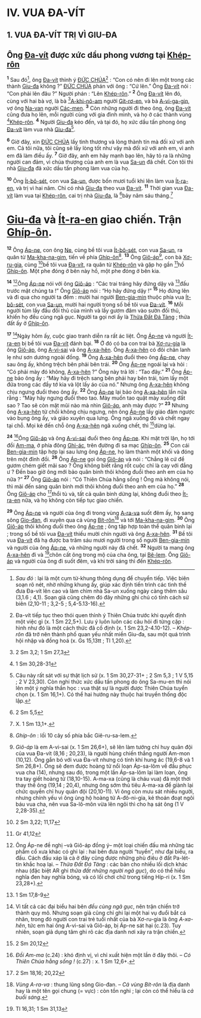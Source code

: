 # IV. VUA ĐA-VÍT

## 1. VUA ĐA-VÍT TRỊ VÌ GIU-ĐA

## Ông [Đa-vít]() được xức dầu phong vương tại [Khép-rôn]()
<sup><b>1</b></sup> Sau đó[^1-086321af-1aa5-457a-8888-ff599b66dc79], ông [Đa-vít]() thỉnh ý [ĐỨC CHÚA]()[^2-086321af-1aa5-457a-8888-ff599b66dc79] : “Con có nên đi lên một trong các thành [Giu-đa]() không ?” [ĐỨC CHÚA]() phán với ông : “Cứ lên.” Ông [Đa-vít]() nói : “Con phải lên đâu ?” Người phán : “Lên [Khép-rôn]().” <sup><b>2</b></sup> Ông [Đa-vít]() lên đó, cùng với hai bà vợ, là bà [^1@-086321af-1aa5-457a-8888-ff599b66dc79][A-khi-nô-am]() người [Gít-rơ-en](), và bà [A-vi-ga-gin](), vợ ông [Na-van]() người [Các-men](). <sup><b>3</b></sup> Còn những người đi theo ông, ông [Đa-vít]() cũng đưa họ lên, mỗi người cùng với gia đình mình, và họ ở các thành vùng [^2@-086321af-1aa5-457a-8888-ff599b66dc79][Khép-rôn](). <sup><b>4</b></sup> Người [Giu-đa]() kéo đến, và tại đó, họ xức dầu tấn phong ông [Đa-vít]() làm vua nhà [Giu-đa]()[^3-086321af-1aa5-457a-8888-ff599b66dc79].

<sup><b>6</b></sup> Giờ đây, xin [ĐỨC CHÚA]() lấy tình thương và lòng thành tín mà đối xử với anh em. Cả tôi nữa, tôi cũng sẽ lấy lòng tốt như vậy mà đối xử với anh em, vì anh em đã làm điều ấy. <sup><b>7</b></sup> Giờ đây, anh em hãy mạnh bạo lên, hãy tỏ ra là những người can đảm, vì chúa thượng của anh em là vua [Sa-un]() đã chết. Còn tôi thì nhà [Giu-đa]() đã xức dầu tấn phong làm vua của họ.

<sup><b>10</b></sup> Ông [Ít-bô-sét](), con vua [Sa-un](), được bốn mươi tuổi khi lên làm vua [Ít-ra-en](), và trị vì hai năm. Chỉ có nhà [Giu-đa]() theo vua [Đa-vít](). <sup><b>11</b></sup> Thời gian vua [Đa-vít]() làm vua tại [Khép-rôn](), cai trị nhà [Giu-đa](), là [^5@-086321af-1aa5-457a-8888-ff599b66dc79]bảy năm sáu tháng.[^7-086321af-1aa5-457a-8888-ff599b66dc79]


# [Giu-đa]() và [Ít-ra-en]() giao chiến. Trận [Ghíp-ôn]().
<sup><b>12</b></sup> Ông [Áp-ne](), con ông [Ne](), cùng bề tôi vua [Ít-bô-sét](), con vua [Sa-un](), ra quân từ [Ma-kha-na-gim](), tiến về phía [Ghíp-ôn]()[^8-086321af-1aa5-457a-8888-ff599b66dc79]. <sup><b>13</b></sup> Ông [Giô-áp]()[^9-086321af-1aa5-457a-8888-ff599b66dc79], con bà [Xơ-ru-gia](), cùng [^6@-086321af-1aa5-457a-8888-ff599b66dc79]bề tôi vua [Đa-vít](), ra quân từ [Khép-rôn]() và gặp họ gần [^7@-086321af-1aa5-457a-8888-ff599b66dc79]hồ [Ghíp-ôn](). Một phe đóng ở bên này hồ, một phe đóng ở bên kia.

<sup><b>14</b></sup> [^10-086321af-1aa5-457a-8888-ff599b66dc79]Ông [Áp-ne]() nói với ông [Giô-áp]() : “Các trai tráng hãy đứng dậy và [^8@-086321af-1aa5-457a-8888-ff599b66dc79]đấu trước mặt chúng ta !” Ông [Giô-áp]() nói : “Họ hãy đứng dậy !” <sup><b>15</b></sup> Họ đứng lên và đi qua cho người ta đếm : mười hai người [Ben-gia-min]() thuộc phía vua [Ít-bô-sét](), con vua [Sa-un](), mười hai người trong số bề tôi vua [Đa-vít](). <sup><b>16</b></sup> Mỗi người túm lấy đầu đối thủ của mình và lấy gươm đâm vào sườn đối thủ, khiến họ đều cùng ngã gục. Người ta gọi nơi ấy là [Thửa Đất Đá Tảng]() ; thửa đất ấy ở [Ghíp-ôn]().

<sup><b>17</b></sup> [^11-086321af-1aa5-457a-8888-ff599b66dc79]Ngày hôm ấy, cuộc giao tranh diễn ra rất ác liệt. Ông [Áp-ne]() và người [Ít-ra-en]() bị bề tôi vua [Đa-vít]() đánh bại. <sup><b>18</b></sup> Ở đó có ba con trai bà [Xơ-ru-gia]() là ông [Giô-áp](), ông [A-vi-sai]() và ông [A-xa-hên](). Ông [A-xa-hên]() có đôi chân lanh lẹ như sơn dương ngoài đồng. <sup><b>19</b></sup> Ông [A-xa-hên]() đuổi theo ông [Áp-ne](), chạy sau ông ấy, không trệch bên phải bên trái. <sup><b>20</b></sup> Ông [Áp-ne]() ngoái lại và hỏi : “Có phải mày đó không, [A-xa-hên]() ?” Ông này trả lời : “Tao đây.” <sup><b>21</b></sup> Ông [Áp-ne]() bảo ông ấy : “Mày hãy đi trệch sang bên phải hay bên trái, túm lấy một đứa trong các đầy tớ kia và lột lấy áo của nó.” Nhưng ông [A-xa-hên]() không chịu ngưng đuổi theo ông ấy. <sup><b>22</b></sup> Ông [Áp-ne]() lại bảo ông [A-xa-hên]() lần nữa rằng : “Mày hãy ngưng đuổi theo tao. Mày muốn tao quật mày xuống đất sao ? Tao sẽ còn mặt mũi nào mà nhìn [Giô-áp](), anh mày được ?” <sup><b>23</b></sup> Nhưng ông [A-xa-hên]() từ chối không chịu ngưng, nên ông [Áp-ne]() lấy giáo đâm ngược vào bụng ông ấy, và giáo xuyên qua lưng. Ông ngã xuống đó và chết ngay tại chỗ. Mọi kẻ đến chỗ ông [A-xa-hên]() ngã xuống chết, thì [^9@-086321af-1aa5-457a-8888-ff599b66dc79]dừng lại.

<sup><b>24</b></sup> [^12-086321af-1aa5-457a-8888-ff599b66dc79]Ông [Giô-áp]() và ông [A-vi-sai]() đuổi theo ông [Áp-ne](). Khi mặt trời lặn, họ tới đồi [Am-ma](), ở phía đông [Ghi-ác](), trên đường đi sa mạc [Ghíp-ôn](). <sup><b>25</b></sup> Con cái [Ben-gia-min]() tập hợp lại sau lưng ông [Áp-ne](), họ làm thành một khối và đóng trên một đỉnh đồi. <sup><b>26</b></sup> Ông [Áp-ne]() gọi ông [Giô-áp]() và nói : “Chẳng lẽ cứ để gươm chém giết mãi sao ? Ông không biết rằng rốt cuộc chỉ là cay với đắng ư ? Đến bao giờ ông mới bảo quân binh thôi không đuổi theo anh em của họ nữa ?” <sup><b>27</b></sup> Ông [Giô-áp]() nói : “Có Thiên Chúa hằng sống ! Ông mà không nói, thì mãi đến sáng quân binh mới thôi không đuổi theo anh em của họ.” <sup><b>28</b></sup> Ông [Giô-áp]() cho [^10@-086321af-1aa5-457a-8888-ff599b66dc79]thổi tù và, tất cả quân binh dừng lại, không đuổi theo [Ít-ra-en]() nữa, và họ không còn tiếp tục giao chiến.

<sup><b>29</b></sup> Ông [Áp-ne]() và người của ông đi trong vùng [A-ra-va]() suốt đêm ấy, họ sang sông [Gio-đan](), đi xuyên qua cả vùng [Bít-rôn]()[^13-086321af-1aa5-457a-8888-ff599b66dc79] và tới [Ma-kha-na-gim](). <sup><b>30</b></sup> Ông [Giô-áp]() thôi không đuổi theo ông [Áp-ne]() ; ông tập hợp toàn thể quân binh lại ; trong số bề tôi vua [Đa-vít]() thiếu mười chín người và ông [A-xa-hên](). <sup><b>31</b></sup> Bề tôi vua [Đa-vít]() đã hạ được ba trăm sáu mươi người trong số người [Ben-gia-min]() và người của ông [Áp-ne](), và những người này đã chết. <sup><b>32</b></sup> Người ta mang ông [A-xa-hên]() đi và [^11@-086321af-1aa5-457a-8888-ff599b66dc79]chôn cất ông trong mộ của cha ông, tại [Bê-lem](). Ông [Giô-áp]() và người của ông đi suốt đêm, và khi trời sáng thì đến [Khép-rôn]().

[^1-086321af-1aa5-457a-8888-ff599b66dc79]: *Sau đó* : lại là một cụm từ-khung thông dụng để chuyển tiếp. Việc biên soạn rõ nét, nhờ những khung ấy, giúp xác định tiến trình các tình thế đưa Đa-vít lên cao và làm chìm nhà Sa-un xuống ngày càng thêm sâu (3,1.6 ; 4,1). Soạn giả cũng chêm đó đây những ghi chú có tính cách sử biên (2,10-11 ; 3,2-5 ; 5,4-5.13-16).
[^2-086321af-1aa5-457a-8888-ff599b66dc79]: Đa-vít tiếp tục theo thói quen thỉnh ý Thiên Chúa trước khi quyết định một việc gì (x. 1 Sm 22,5+). Lưu ý luôn luôn các câu hỏi đi từng cặp : hình như đó là một cách thức đã cố định (x. 1 Sm 23,2-4.10-12). – *Khép-rôn* đã trở nên thành phố quan yếu nhất miền Giu-đa, sau một quá trình hội nhập và đồng hoá (x. Gs 15,13tt ; Tl 1,20).
[^3-086321af-1aa5-457a-8888-ff599b66dc79]: Câu này rất sát với sự thật lịch sử (x. 1 Sm 30,27-31+ ; 2 Sm 5,3 ; 1 V 5,15 ; 2 V 23,30). Còn nghi thức xức dầu tấn phong do ông Sa-mu-en thì nói lên một ý nghĩa thần học : vua thật sự là người được Thiên Chúa tuyển chọn (x. 1 Sm 16,1+). Có thể hai hướng này thuộc hai truyền thống độc lập.
[^7-086321af-1aa5-457a-8888-ff599b66dc79]: X. 1 Sm 13,1+.
[^8-086321af-1aa5-457a-8888-ff599b66dc79]: *Ghíp-ôn* : lối 10 cây số phía bắc Giê-ru-sa-lem.
[^9-086321af-1aa5-457a-8888-ff599b66dc79]: *Giô-áp* là em A-vi-sai (x. 1 Sm 26,6+), sẽ lên làm tướng chỉ huy quân đội của vua Đa-vít (8,16 ; 20,23), là người hùng chiến thắng người Am-mon (10,12). Ông gắn bó với vua Đa-vít nhưng có tính khí hung ác (19,6-8 và 1 Sm 26,8+). Ông sẽ đem được hoàng tử nổi loạn Áp-sa-lôm về đầu phục vua cha (14), nhưng sau đó, trong một lần Áp-sa-lôm lại làm loạn, ông tra tay giết hoàng tử (18,10-15). A-ma-xa (cũng là cháu vua) đã một thời thay thế ông (19,14 ; 20,4), nhưng ông sớm thủ tiêu A-ma-xa để giành lại chức quyền chỉ huy quân đội (20,10-11). Vì ông còn mưu sát nhiều người, nhưng chính yếu vì ông ủng hộ hoàng tử A-đô-ni-gia, kẻ thoán đoạt ngôi báu vua cha, nên vua Sa-lô-môn vừa lên ngôi thì cho hạ sát ông (1 V 2,28-35).
[^10-086321af-1aa5-457a-8888-ff599b66dc79]: Ông Áp-ne đề nghị –và Giô-áp đồng ý– một loại chiến đấu mà những tác phẩm cổ xưa khác có ghi lại : hai bên đưa người “tuyển”, như đại biểu, ra đấu. Cách đấu xáp lá cà ở đây cũng được những phù điêu ở đất Pa-lét-tin khắc hoạ lại. – *Thửa Đất Đá Tảng* : các bản cho nhiều lối dịch khác nhau (đặc biệt AR ghi *thửa đất những người ngã gục*), do có thể hiểu nghĩa đen hay nghĩa bóng, và có lối chơi chữ trong tiếng Híp-ri (x. 1 Sm 23,28+).
[^11-086321af-1aa5-457a-8888-ff599b66dc79]: Vì tất cả các đại biểu hai bên *đều cùng ngã gục*, nên trận chiến trở thành quy mô. Nhưng soạn giả cũng chỉ ghi lại một hai vụ đuổi bắt cá nhân, trong đó người con trai trẻ tuổi nhất của bà Xơ-ru-gia là ông *A-xa-hên*, tức em hai ông A-vi-sai và Giô-áp, bị Áp-ne sát hại (c.23). Tuy nhiên, soạn giả dụng tâm ghi rõ các địa danh nơi xảy ra trận chiến.
[^12-086321af-1aa5-457a-8888-ff599b66dc79]: *Đồi Am-ma* (c.24) : khó định vị, vì chỉ xuất hiện một lần ở đây thôi. – *Có Thiên Chúa hằng sống !* (c.27) : x. 1 Sm 12,6+.
[^13-086321af-1aa5-457a-8888-ff599b66dc79]: *Vùng A-ra-va* : thung lũng sông Gio-đan. – *Cả vùng Bít-rôn* là địa danh hay là một tên gọi chung (= vực) : còn tồn nghi ; lại còn có thể hiểu là *cả buổi sáng*.
[^1@-086321af-1aa5-457a-8888-ff599b66dc79]: 2 Sm 3,2; 1 Sm 27,3
[^2@-086321af-1aa5-457a-8888-ff599b66dc79]: 1 Sm 30,28-31
[^5@-086321af-1aa5-457a-8888-ff599b66dc79]: 2 Sm 5,5
[^6@-086321af-1aa5-457a-8888-ff599b66dc79]: 2 Sm 3,22; 11,17
[^7@-086321af-1aa5-457a-8888-ff599b66dc79]: Gr 41,12
[^8@-086321af-1aa5-457a-8888-ff599b66dc79]: 1 Sm 17,8-9
[^9@-086321af-1aa5-457a-8888-ff599b66dc79]: 2 Sm 20,12
[^10@-086321af-1aa5-457a-8888-ff599b66dc79]: 2 Sm 18,16; 20,22
[^11@-086321af-1aa5-457a-8888-ff599b66dc79]: Tl 16,31; 1 Sm 31,13